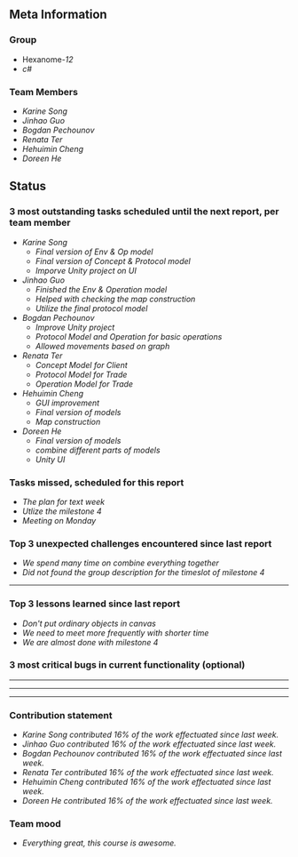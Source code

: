 ## Meta Information

### Group

 * Hexanome-*12*
 * *c#*

### Team Members

 * *Karine Song*
 * *Jinhao Guo*
 * *Bogdan Pechounov*
 * *Renata Ter*
 * *Hehuimin Cheng*
 * *Doreen He*

## Status

### 3 most outstanding tasks scheduled until the next report, per team member

 * *Karine Song*
   * *Final version of Env & Op model*
   * *Final version of Concept & Protocol model*
   * *Imporve Unity project on UI*
 * *Jinhao Guo*
   * *Finished the Env & Operation model*
   * *Helped with checking the map construction*
   * *Utilize the final protocol model*
 * *Bogdan Pechounov*
   * *Improve Unity project*
   * *Protocol Model and Operation for basic operations*
   * *Allowed movements based on graph*
 * *Renata Ter*
   * *Concept Model for Client*
   * *Protocol Model for Trade*
   * *Operation Model for Trade*
 * *Hehuimin Cheng*
   * *GUI improvement*
   * *Final version of models*
   * *Map construction*
 * *Doreen He*
   * *Final version of models*
   * *combine different parts of models*
   * *Unity UI*

### Tasks missed, scheduled for this report

 * *The plan for text week*
 * *Utlize the milestone 4*
 * *Meeting on Monday*

### Top 3 unexpected challenges encountered since last report

  * *We spend many time on combine everything together*
  * *Did not found the group description for the timeslot of milestone 4*
  * **

### Top 3 lessons learned since last report

 * *Don't put ordinary objects in canvas*
 * *We need to meet more frequently with shorter time*
 * *We are almost done with milestone 4*

### 3 most critical bugs in current functionality (optional)

 * **
 * **
 * **

### Contribution statement

 * *Karine Song contributed 16% of the work effectuated since last week.*
 * *Jinhao Guo contributed 16% of the work effectuated since last week.*
 * *Bogdan Pechounov contributed 16% of the work effectuated since last week.*
 * *Renata Ter contributed 16% of the work effectuated since last week.*
 * *Hehuimin Cheng contributed 16% of the work effectuated since last week.*
 * *Doreen He contributed 16% of the work effectuated since last week.*

### Team mood

 * *Everything great, this course is awesome.*
